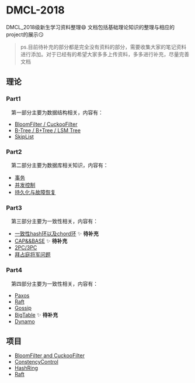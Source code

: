 # DMCL-2018
DMCL_2018级新生学习资料整理:smile:
文档包括基础理论知识的整理与相应的project的展示:smirk:
> ps.目前待补充的部分都是完全没有资料的部分，需要收集大家的笔记资料进行添加。对于已经有的希望大家多多上传资料，多多进行补充，尽量完善文档
## 理论
### Part1
&emsp;第一部分主要为数据结构相关，内容有：
- [BloomFilter / CuckooFilter](https://github.com/dmclNewbee302/DMCL-2018/blob/master/Theory/Part1_DataStructure/Bloom%20Filter%20%E4%B8%8E%20Cuckoo%20Filter%E6%A6%82%E5%BF%B5%E4%B8%8E%E6%AF%94%E8%BE%83.md)
- [B-Tree / B+Tree / LSM Tree](https://github.com/dmclNewbee302/DMCL-2018/blob/master/Theory/Part1_DataStructure/Bloom%20Filter%20%E4%B8%8E%20Cuckoo%20Filter%E6%A6%82%E5%BF%B5%E4%B8%8E%E6%AF%94%E8%BE%83.md)
- [SkipList](https://github.com/dmclNewbee302/DMCL-2018/blob/master/Theory/Part1_DataStructure/%E8%B7%B3%E8%A1%A8.md)

### Part2
&emsp;第二部分主要为数据库相关知识，内容有：
- [事务](https://github.com/dmclNewbee302/DMCL-2018/blob/master/Theory/Part2_DB_Transaction/%E4%BA%8B%E5%8A%A1.md)
- [并发控制](https://github.com/dmclNewbee302/DMCL-2018/blob/master/Theory/Part2_DB_Transaction/%E5%B9%B6%E5%8F%91%E6%8E%A7%E5%88%B6.md) 
- [持久化与故障恢复](https://github.com/dmclNewbee302/DMCL-2018/blob/master/Theory/Part2_DB_Transaction/%E6%8C%81%E4%B9%85%E5%8C%96%E4%B8%8E%E6%95%85%E9%9A%9C%E6%81%A2%E5%A4%8D.md)


### Part3
&emsp;第三部分主要为一致性相关，内容有：
- [一致性hash环以及chord环](https://github.com)  :sparkles: **待补充**
- [CAP&&BASE](https://github.com)  :sparkles: **待补充**
- [2PC/3PC](https://github.com/dmclNewbee302/DMCL-2018/blob/master/Theory/Part3_Consistency/2PC_3PC.md)
- [拜占庭将军问题](https://github.com/dmclNewbee302/DMCL2018/blob/master/Theory/Part3_Consistency/%E6%8B%9C%E5%8D%A0%E5%BA%AD%E5%B0%86%E5%86%9B%E9%97%AE%E9%A2%98.md)

### Part4
&emsp;第四部分主要为一致性相关，内容有：
- [Paxos](https://github.com/dmclNewbee302/DMCL-2018/blob/master/Theory/Part4_DistributedConsensus/paxos%E8%BF%87%E7%A8%8B%E6%8E%A8%E5%AF%BC.md)
- [Raft](https://github.com/dmclNewbee302/DMCL-2018/blob/master/Theory/Part4_DistributedConsensus/raft-zh_cn.md) 
- [Gossip](https://github.com/dmclNewbee302/DMCL-2018/blob/master/Theory/Part4_DistributedConsensus/gossip.md)
- [BigTable](https://github.com)  :sparkles: **待补充**
- [Dynamo](./Theory/Part4_DistributedConsensus/DynamoDB.md)

## 项目
- [BloomFilter and CuckooFilter](#)
- [ConstencyControl](#)
- [HashRing](#)
- [Raft](#)
